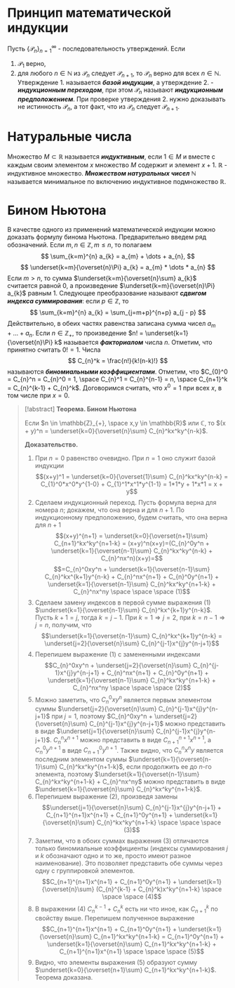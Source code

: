 # Принцип математической индукции

Пусть $\{ \mathcal{P}_{n} \}^{\infty}_{n = 1}$ - последовательность утверждений. Если
1. $\mathcal{P}_{1}$ верно,
2. для любого $n \in \mathbb{N}$ из $\mathcal{P}_{n}$ следует $\mathcal{P}_{n+1}$,
то $\mathcal{P}_{n}$ верно для всех $n \in \mathbb{N}$.
Утверждение 1. называется ***базой индукции***, а утверждение 2. - ***индукционным переходом***, при этом $\mathcal{P}_{n}$ называют ***индукционным предположением***.
При проверке утверждения 2. нужно доказывать не истинность $\mathcal{P}_{n}$, а тот факт, что из $\mathcal{P}_{n}$ следует $\mathcal{P}_{n+1}$.
# Натуральные числа

Множество $M \subset \mathbb{R}$ называется ***индуктивным***, если $1 \in M$ и вместе с каждым своим элементом $x$ множество $M$ содержит и элемент $x + 1$. $\mathbb{R}$ - индуктивное множество.
***Множеством натуральных чисел*** $\mathbb{N}$ называется минимальное по включению индуктивное подмножество $\mathbb{R}$.
# Бином Ньютона

В качестве одного из применений математической индукции можно доказать формулу бинома Ньютона. 
Предварительно введем ряд обозначений.
Если $m, n \in \mathbb{Z}, m \leq n$, то полагаем
$$
\sum_{k=m}^{n} a_{k} = a_{m} + \dots + a_{n},
$$
$$
\underset{k=m}{\overset{n}\Pi} a_{k} = a_{m} * \dots * a_{n}
$$
Если $m > n$, то сумма $\underset{k=m}{\overset{n}\sum} a_{k}$ считается равной 0, а произведение $\underset{k=m}{\overset{n}\Pi} a_{k}$ равным 1.
Следующее преобразование называют ***сдвигом индекса суммирования***: если $p \in \mathbb{Z}$, то
$$
\sum_{k=m}^{n} a_{k} = \sum_{j=m+p}^{n+p} a_{j - p}
$$
Действительно, в обеих частях равенства записана сумма чисел $a_{m} + \dots + a_{n}$.
Если $n \in \mathbb{Z}_{+}$, то произведение $n! = \underset{k=1}{\overset{n}\Pi} k$ называется ***факториалом*** числа $n$. Отметим, что принятно считать $0! = 1$.
Числа 
$$
C_{n}^k = \frac{n!}{k!(n-k)!}
$$
называются ***биномиальными коэффициентами***. Отметим, что $C_{0}^0 = C_{n}^n = C_{n}^0 = 1, \space C_{n}^1 = C_{n}^{n-1} = n, \space C_{n+1}^k = C_{n}^{k-1} + C_{n}^k$. Договоримся считать, что $x^0 = 1$ при всех $x$, в том числе при $x = 0$.

>[!abstract] **Теорема. Бином Ньютона**
>
>Если $n \in \mathbb{Z}_{+}, \space x,y \in \mathbb{R}$ или $\mathbb{C}$, то $(x + y)^n = \underset{k=0}{\overset{n}\sum} C_{n}^kx^ky^{n-k}$.
>
>**Доказательство.**
>1. При $n=0$ равенство очевидно. При $n=1$ оно служит базой индукции 
>   $$(x+y)^1 = \underset{k=0}{\overset{1}\sum} C_{n}^kx^ky^{n-k} = C_{1}^0*x^0*y^{1-0} + C_{1}^1*x^1*y^{1-1} = 1*1*y + 1*x*1 = x + y$$
>2. Сделаем индукционный переход. Пусть формула верна для номера $n$; докажем, что она верна и для $n+1$. По индукционному предположению, будем считать, что она верна для $n+1$
>   $$(x+y)^{n+1} = \underset{k=0}{\overset{n+1}\sum} C_{n+1}^kx^ky^{n+1-k} = (x+y)^n(x+y)=(C_{n}^0y^n + \underset{k=1}{\overset{n-1}\sum} C_{n}^kx^ky^{n-k} + C_{n}^nx^n)(x+y)=$$
>   $$=C_{n}^0xy^n + \underset{k=1}{\overset{n-1}\sum} C_{n}^kx^{k+1}y^{n-k} + C_{n}^nx^{n+1} + C_{n}^0y^{n+1} + \underset{k=1}{\overset{n-1}\sum} C_{n}^kx^ky^{n+1-k} + C_{n}^nx^ny \space \space \space (1)$$
>3. Сделаем замену индексов в первой сумме выражения $(1)$ $\underset{k=1}{\overset{n-1}\sum} C_{n}^kx^{k+1}y^{n-k}$.
>   Пусть $k+1=j$, тогда $k = j - 1$.
>   При $k = 1 \Rightarrow j = 2$, при $k = n - 1 \Rightarrow j = n$, получим, что
>   $$\underset{k=1}{\overset{n-1}\sum} C_{n}^kx^{k+1}y^{n-k} = \underset{j=2}{\overset{n}\sum} C_{n}^{j-1}x^{j}y^{n-j+1}$$
>4. Перепишем выражение $(1)$ с замененными индексами
>   $$C_{n}^0xy^n + \underset{j=2}{\overset{n}\sum} C_{n}^{j-1}x^{j}y^{n-j+1} + C_{n}^nx^{n+1} + C_{n}^0y^{n+1} + \underset{k=1}{\overset{n-1}\sum} C_{n}^kx^ky^{n+1-k} + C_{n}^nx^ny \space \space \space (2)$$
>5. Можно заметить, что $C_{n}^0xy^n$ является первым элементом суммы $\underset{j=2}{\overset{n}\sum} C_{n}^{j-1}x^{j}y^{n-j+1}$ при $j=1$, поэтому $C_{n}^0xy^n + \underset{j=2}{\overset{n}\sum} C_{n}^{j-1}x^{j}y^{n-j+1}$ можно представить в виде $\underset{j=1}{\overset{n}\sum} C_{n}^{j-1}x^{j}y^{n-j+1}$.
>   $C_{n}^nx^{n+1}$ можно представить в виде $C_{n+1}^{n+1}x^{n+1}$, а $C_{n}^0y^{n+1}$ в виде $C_{n+1}^0y^{n+1}$.
>   Также видно, что $C_{n}^nx^ny$ является последним элементом суммы $\underset{k=1}{\overset{n-1}\sum} C_{n}^kx^ky^{n+1-k}$, если продолжить ее до $n$-го элемента, поэтому $\underset{k=1}{\overset{n-1}\sum} C_{n}^kx^ky^{n+1-k} + C_{n}^nx^ny$ можно представить в виде $\underset{k=1}{\overset{n}\sum} C_{n}^kx^ky^{n+1-k}$.
>6. Перепишем выражение $(2)$, произведя замены
>   $$\underset{j=1}{\overset{n}\sum} C_{n}^{j-1}x^{j}y^{n-j+1} + C_{n+1}^{n+1}x^{n+1} + C_{n+1}^0y^{n+1} + \underset{k=1}{\overset{n}\sum} C_{n}^kx^ky^{n+1-k} \space \space \space (3)$$
>7. Заметим, что в обоих суммах выражения $(3)$ отличаются только биномиальные коэффициенты (индексы суммирования $j$ и $k$ обозначают одно и то же, просто имеют разное наименование). Это позволяет представить обе суммы через одну с группировкой элементов.
>   $$C_{n+1}^{n+1}x^{n+1} + C_{n+1}^0y^{n+1} + \underset{k=1}{\overset{n}\sum} (C_{n}^{k-1} + C_{n}^k)x^ky^{n+1-k} \space \space \space (4)$$
>8. В выражении $(4)$ $C_{n}^{k-1} + C_{n}^k$ есть ни что иное, как $C_{n+1}^k$ по свойству выше.
>   Перепишем полученное выражение
>   $$C_{n+1}^{n+1}x^{n+1} + C_{n+1}^0y^{n+1} + \underset{k=1}{\overset{n}\sum} C_{n+1}^kx^ky^{n+1-k} = C_{n+1}^0y^{n+1} + \underset{k=1}{\overset{n}\sum} C_{n+1}^kx^ky^{n+1-k} + C_{n+1}^{n+1}x^{n+1} \space \space \space (5)$$
>9. Видно, что элементы выражения $(5)$ образуют сумму $\underset{k=0}{\overset{n+1}\sum} C_{n+1}^kx^ky^{n+1-k}$.
>   Теорема доказана.

